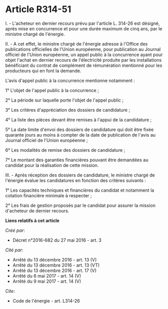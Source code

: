 # Article R314-51

I. - L'acheteur en dernier recours prévu par l'article L. 314-26 est désigné, après mise en concurrence et pour une durée
maximum de cinq ans, par le ministre chargé de l'énergie. 

II. - A cet effet, le ministre chargé de l'énergie adresse à l'Office des publications officielles de l'Union européenne,
pour publication au Journal officiel de l'Union européenne, un appel public à la concurrence ayant pour objet l'achat en
dernier recours de l'électricité produite par les installations bénéficiant du contrat de complément de rémunération
mentionné pour les producteurs qui en font la demande. 

L'avis d'appel public à la concurrence mentionne notamment : 

1° L'objet de l'appel public à la concurrence ; 

2° La période sur laquelle porte l'objet de l'appel public ; 

3° Les critères d'appréciation des dossiers de candidature ; 

4° La liste des pièces devant être remises à l'appui de la candidature ; 

5° La date limite d'envoi des dossiers de candidature qui doit être fixée quarante jours au moins à compter de la date de
publication de l'avis au Journal officiel de l'Union européenne ; 

6° Les modalités de remise des dossiers de candidature ; 

7° Le montant des garanties financières pouvant être demandées au candidat pour la réalisation de cette mission. 

III. - Après réception des dossiers de candidature, le ministre chargé de l'énergie évalue les candidatures en fonction des
critères suivants : 

1° Les capacités techniques et financières du candidat et notamment la cotation financière minimale à respecter ; 

2° Les frais de gestion proposés par le candidat pour assurer la mission d'acheteur de dernier recours.

**Liens relatifs à cet article**

_Créé par_:

  - Décret n°2016-682 du 27 mai 2016 - art. 3

_Cité par_:

  - Arrêté du 13 décembre 2016 - art. 13 (V)
  - Arrêté du 13 décembre 2016 - art. 13 (VT)
  - Arrêté du 13 décembre 2016 - art. 17 (V)
  - Arrêté du 6 mai 2017 - art. 14 (V)
  - Arrêté du 9 mai 2017 - art. 14 (V)

_Cite_:

  - Code de l'énergie - art. L314-26
